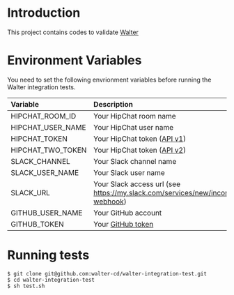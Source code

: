 Introduction
=============

This project contains codes to validate [Walter](https://github.com/walter-cd/walter)

Environment Variables
======================

You need to set the following envrionment variables before running the Walter integration tests.

| Variable          | Description       |
|:------------------|:------------------|
| HIPCHAT_ROOM_ID   | Your HipChat room name |
| HIPCHAT_USER_NAME | Your HipChat user name |
| HIPCHAT_TOKEN     | Your HipChat token ([API v1](https://www.hipchat.com/docs/api))   |
| HIPCHAT_TWO_TOKEN | Your HipChat token ([API v2](https://www.hipchat.com/docs/apiv2)) |
| SLACK_CHANNEL     | Your Slack channel name |
| SLACK_USER_NAME   | Your Slack user name    |
| SLACK_URL         | Your Slack access url (see https://my.slack.com/services/new/incoming-webhook) |
| GITHUB_USER_NAME  | Your GitHub account |
| GITHUB_TOKEN      | Your [GitHub token](https://help.github.com/articles/creating-an-access-token-for-command-line-use/) |

Running tests
===================

```
$ git clone git@github.com:walter-cd/walter-integration-test.git
$ cd walter-integration-test
$ sh test.sh
```
